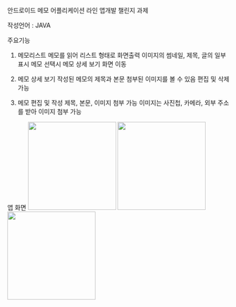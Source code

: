 안드로이드 메모 어플리케이션
라인 앱개발 챌린지 과제

작성언어 : JAVA

주요기능 
1. 메모리스트
  메모를 읽어 리스트 형태로 화면출력
  이미지의 썸네일, 제목, 글의 일부 표시
  메모 선택시 메모 상세 보기 화면 이동
 
2. 메모 상세 보기
  작성된 메모의 제목과 본문 첨부된 이미지를 볼 수 있음
  편집 및 삭제 가능
  
3. 메모 편집 및 작성
  제목, 본문, 이미지 첨부 가능
  이미지는 사진첩, 카메라, 외부 주소를 받아 이미지 첨부 가능


앱 화면
<img width="200" src="https://user-images.githubusercontent.com/59160428/76726272-0bdbdb00-6794-11ea-8454-e2838fc88e5b.jpg">
<img width="200" src="https://user-images.githubusercontent.com/59160428/76726279-0da59e80-6794-11ea-86a3-4237aa2e5e51.jpg">
<img width="200" src="https://user-images.githubusercontent.com/59160428/76726282-0ed6cb80-6794-11ea-8a6c-f52c38822aa0.jpg">
